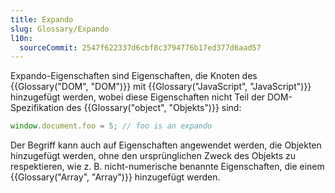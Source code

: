 ```yaml
---
title: Expando
slug: Glossary/Expando
l10n:
  sourceCommit: 2547f622337d6cbf8c3794776b17ed377d6aad57
---
```


Expando-Eigenschaften sind Eigenschaften, die Knoten des {{Glossary("DOM", "DOM")}} mit {{Glossary("JavaScript", "JavaScript")}} hinzugefügt werden, wobei diese Eigenschaften nicht Teil der DOM-Spezifikation des {{Glossary("object", "Objekts")}} sind:

```js
window.document.foo = 5; // foo is an expando
```

Der Begriff kann auch auf Eigenschaften angewendet werden, die Objekten hinzugefügt werden, ohne den ursprünglichen Zweck des Objekts zu respektieren, wie z. B. nicht-numerische benannte Eigenschaften, die einem {{Glossary("Array", "Array")}} hinzugefügt werden.
